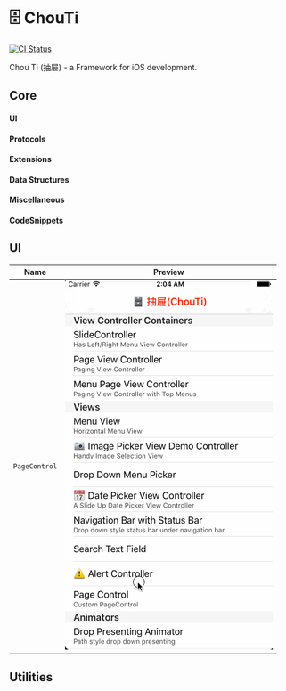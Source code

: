 # 🗄 ChouTi
[![CI Status](https://travis-ci.org/honghaoz/ChouTi.svg?branch=master)](https://travis-ci.org/honghaoz/ChouTi)

Chou Ti (抽屉) - a Framework for iOS development.

## Core
#### UI
#### Protocols
#### Extensions
#### Data Structures
#### Miscellaneous
#### CodeSnippets

## UI

Name | Preview
:---: | :---:
`PageControl` | ![PageControlDemo](./Screenshots/PageControl.gif)

## Utilities
